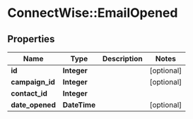 # ConnectWise::EmailOpened

## Properties
Name | Type | Description | Notes
------------ | ------------- | ------------- | -------------
**id** | **Integer** |  | [optional] 
**campaign_id** | **Integer** |  | [optional] 
**contact_id** | **Integer** |  | 
**date_opened** | **DateTime** |  | [optional] 


